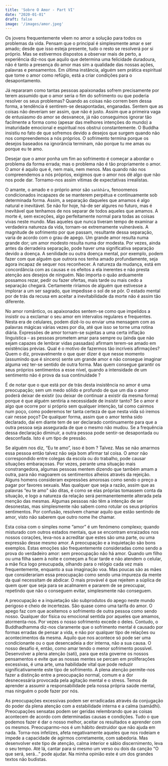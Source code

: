 ```yaml
---
title: 'Sobre O Amor - Part VI'
date: "2020-01-01"
draft: false
image: '/images/amor.jpeg'
---
```



Os jovens frequentemente vêem no amor a solução para todos os problemas da vida. Pensam que o principal é simplesmente amar e ser amado; desde que isso esteja presente, tudo o resto se resolverá por si próprio. Mas se estivermos dispostos a observar mais de perto, a experiência diz-nos que aquilo que determina uma felicidade duradoura, não é tanto a presença do amor mas sim a qualidade das nossas ações, palavras e pensamentos. Em última instância, alguém sem prática espiritual que tome o amor como refúgio, está a criar condições para o desapontamento. 

Já repararam como tantas pessoas apaixonadas sofrem precisamente por terem assumido que o amor seria o fim do sofrimento ou que poderia resolver os seus problemas? Quando as coisas não correm bem dessa forma, a tendência é sentirem-se desapontadas, enganadas. Sentem que as coisas não deveriam ser assim, que não é justo. Assim que a primeira vaga de entusiasmo do amor se desvanece, já não conseguimos ignorar tão facilmente a forma como (apesar das melhores intenções do mundo) a imaturidade emocional e espiritual nos obstrui constantemente. O Buddha insistiu no fato de que sofremos devido a desejos que surgem quando não nos compreendemos a nós próprios. O sofrimento termina porque os desejos baseados na ignorância terminam, não porque tu me amas ou porque eu te amo. 

Desejar que o amor ponha um fim ao sofrimento é começar a abordar o problema da forma errada; mas o problema não é tão propriamente o amor. O amor é aquilo que é, nem mais, nem menos. Mas quando não nos compreendemos a nós próprios, exigimos que o amor nos dê algo que não nos pode dar. Tornamo-nos assim vítimas de expectativas irrealistas. 
					
O amante, o amado e o próprio amor são `saṅkhāra`, fenoomenos condicionados incapazes de se manterem perpétua e continuamente sob determinada forma. Assim, a separação daqueles que amamos é algo natural e inevitável. Se não for hoje, há-de ser algures no futuro, mas é inevitável que tenhamos de nos separar de todos aqueles que amamos. A morte é, sem exceções, algo perfeitamente normal para todas as coisas vivas neste mundo. Mas aqueles que nunca tiveram tempo de examinar a verdadeira natureza da vida, tornam-se extremamente vulneráveis. A magnitude de sofrimento por que passam, resultante dessa separação, varia de acordo com o grau de apego. Um grande amor resulta numa grande dor; um amor modesto resulta numa dor modesta. Por vezes, ainda antes da derradeira separação, pode haver uma significativa separação devido a doença. A senilidade ou outra doença mental, por exemplo, podem fazer com que alguém que outrora nos tenha amado profundamente, seja agora incapaz de sequer nos reconhecer. A natureza da mudança, está em concordância com as causas e os efeitos a ela inerentes e não presta atenção aos desejos de ninguém. Não importa o quão arduamente possamos rezar, pedir ou fazer ofertas, mais tarde ou mais cedo a separação chegará. Certamente riríamos de alguém que estivesse a implorar a um ser sagrado, que impedisse o sol de se pôr. O estado mental por de trás da recusa em aceitar a inevitabilidade da morte não é assim tão diferente. 

No amor romântico, os apaixonados sentem-se como que impelidos a insistir ou a exclamar o seu amor em intervalos regulares e frequentes. Nesta era de celulares, podem dizê-lo ou enviar uma mensagem com as palavras mágicas várias vezes por dia, até que isso se torne uma rotina diária. Expressões de amor tornam-se sujeitas a uma certa inflação linguística – as pessoas prometem amar para sempre ou (ainda que não sejam capazes de lembrar vidas passadas) afirmam terem-se amado em existências prévias. Qual é o motivo de fazermos tão incríveis afirmações? Quem o diz, provavelmente o que quer dizer é que nesse momento (assumindo que é sincero) sente um grande amor e não consegue imaginar alguma vez ter-se sentido de outra forma. Mas quem consegue garantir os seus próprios sentimentos a esse nível, quando a intensidade de um sentimento não é prova da sua continuidade ? 		
 
		 	 	 		
É de notar que o que está por de trás desta insistência no amor é uma preocupação; sem um medo sólido e profundo de que um dia o amor poderá deixar de existir (ou deixar de continuar a existir da mesma forma) porque é que alguém sentiria a necessidade de insistir tanto? Se o amor é algo que ocorre por si próprio sem qualquer intenção, tal como cairmos num poço, como poderemos ter tanta certeza de que nesta vida só iremos cair nesse poço? De qualquer forma, assim que o amor tenha sido declarado, daí em diante tem de ser declarado continuamente para que a outra pessoa seja assegurada de que o mesmo não mudou. Se a frequência dessa declaração diminuir, a outra pessoa pode sentir-se desapontada ou desconfiada. Isto é um tipo de pressão. 
				
			
Se alguém nos diz, “Eu te amo”, isso é bom ? Talvez. Mas se não amarmos essa pessoa então talvez não seja bom afirmar tal coisa. O amor não correspondido entre colegas da escola ou do trabalho, pode causar situações embaraçosas. Por vezes, perante uma situação mais constrangedora, algumas pessoas mentem dizendo que também amam a outra, para não magoarem os sentimentos alheios através da rejeição. Alguns homens consideram expressões amorosas como sendo o preço a pagar por favores sexuais. Mas qualquer que seja a razão, assim que as palavras “eu te amo" são ditas, é como se elas próprias tomassem conta da situação, e logo a natureza da relação será permanentemente alterada pela menção das mesmas. Algumas pessoas não têm a intenção de ser desonestas, mas simplesmente não sabem como rotular os seus próprios sentimentos. Por confusão, resolvem chamar aquilo que estão sentindo de amor, visto não saberem que outro nome lhe chamar. 
					
					
Esta coisa com o simples nome “amor” é um fenómeno complexo; quando misturado com outros estados mentais, que se encontram enraizados nos nossos corações, leva-nos a acreditar que estes são uma parte, ou uma expressão desse mesmo amor. A preocupação e a inquietação são bons exemplos. Estas emoções são frequentemente consideradas como sendo a prova do verdadeiro amor: sem preocupação não há amor. Quando um filho ou uma filha saem à noite e começam a ficar tarde e não atendem o celular, a mãe fica logo preucupada, olhando para o relógio cada vez mais frequentemente, enquanto a sua imaginação voa. Mas poucas são as mães que considerariam essa preocupação como sendo uma impureza da mente da qual necessitam de abdicar. O mais provável é que rejeitem a súplica de quem quer que seja para se acalmarem e pararem de se preocupar, repetindo que não o conseguem evitar, simplesmente não conseguem. 
				
A preocupação e a inquietação são subprodutos do apego neste mundo perigoso e cheio de incertezas. São quase como uma tarifa do amor. O apego faz com que aceitemos o sofrimento de outra pessoa como sendo nosso. Qualquer dor física ou emocional sentida por aqueles que amamos, atormenta-nos. Por vezes o nosso sofrimento excede o deles. Contudo, o Buddhadhamma diz-nos claramente que o sofrimento mental é causado por formas erradas de pensar a vida, e não por qualquer tipo de relações ou acontecimentos da mesma. Aquilo que nos acontece só pode ser uma condicionante ou o que desencadeia a dor interna, não a sua causa. O nosso desafio é, então, como amar tendo o menor sofrimento possível. Desenvolver a plena atenção (sati), para que esta governe os nossos pensamentos e evite que as nossas mentes se percam em proliferações excessivas, é uma arte, uma habilidade vital que pode reduzir significativamente este tipo de sofrimento. A plena atenção permite-nos fazer a distinção entre a preocupação normal, comum e a dor desnecessária provocada pela agitação mental e o stress. Temos de aprender a assumir a responsabilidade pela nossa própria saúde mental, mas ninguém o pode fazer por nós.
					
As preocupações excessivas podem ser erradicadas através da conjugação do poder da plena atenção com a estabilidade interna e a calma (samādhi). Preocupações sensatas podem ser geridas relembrando que as coisas acontecem de acordo com determinadas causas e condições. Tudo o que podemos fazer é dar o nosso melhor, aceitar os resultados e aprender com os mesmos. Preocuparmo-nos é um hábito destruidor que não ajuda em nada. Torna-nos infelizes, afeta negativamente aqueles que nos rodeiam e impede a capacidade de agirmos corretamente, com sabedoria. Mas desenvolver este tipo de atenção, calma interior e sábio discernimento, leva o seu tempo. Até lá, cantar para si mesmo um verso ou dois da canção “O que será, será...” pode ajudar. Na minha opinião este é um dos grandes textos não budistas. 